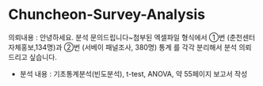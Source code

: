 # Chuncheon-Survey-Analysis

의뢰내용 : 안녕하세요. 분석 문의드립니다~첨부된 엑셀파일 형식에서 ①번 (춘천센터 자체홍보,134명)과 ②번 (서베이 패널조사, 380명) 통계 를 각각 분리해서 분석 의뢰드리고 싶습니다.

- 분석 내용 : 기초통계분석(빈도분석), t-test, ANOVA, 약 55페이지 보고서 작성
